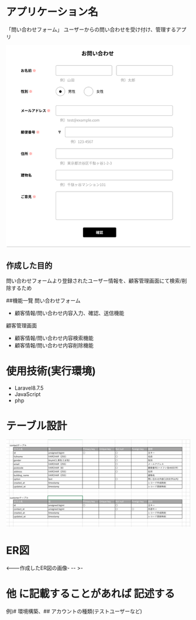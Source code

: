 # アプリケーション名
「問い合わせフォーム」
ユーザーからの問い合わせを受け付け、管理するアプリ

![トップページ](./contact-form.png)

## 作成した目的
問い合わせフォームより登録されたユーザー情報を、顧客管理画面にて検索/削除するため

##機能一覽
問い合わせフォーム
- 顧客情報/問い合わせ内容入力、確認、送信機能
  
顧客管理画面
- 顧客情報/問い合わせ内容検索機能
- 顧客情報/問い合わせ内容削除機能

# 使用技術(実行環境)
- Laravel8.7.5
- JavaScript
- php

# テーブル設計

![テーブル設計](./table.png)

# ER図
<---作成したER図の画像- -- >-



# 他 に記載することがあれば 記述する
例)# 環境構築、## アカウントの種類(テストユーザーなど)
